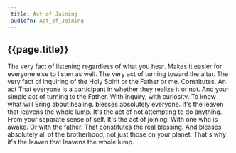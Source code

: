 ```yaml
---
 title: Act of Joining
 audiofn: Act_of_Joining
---
```


## {{page.title}}

The very fact of listening regardless of what you hear. Makes it easier
for everyone else to listen as well. The very act of turning toward the
altar. The very fact of inquiring of the Holy Spirit or the Father or
me. Constitutes. An act That everyone is a participant in whether they
realize it or not. And your simple act of turning to the Father. With
inquiry, with curiosity. To know what will Bring about healing. blesses
absolutely everyone. It's the leaven that leavens the whole lump. It's
the act of not attempting to do anything. From your separate sense of
self. It's the act of joining. With one who is awake. Or with the
father. That constitutes the real blessing. And blesses absolutely all
of the brotherhood, not just those on your planet. That's why it's the
leaven that leavens the whole lump.

